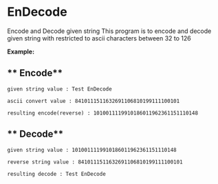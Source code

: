# EnDecode
Encode and Decode given string
This program is to encode and decode given string with restricted to ascii characters between 32 to 126

**Example:**

## ** Encode**

   ```given string value : Test EnDecode```
  
   ```ascii convert value : 8410111511632691106810199111100101```
  
   ```resulting encode(reverse) : 1010011119910186011962361151110148```
  
  
## ** Decode**


   ```given string value : 1010011119910186011962361151110148```
  
   ```reverse string value : 8410111511632691106810199111100101```
  
   ```resulting decode : Test EnDecode```
